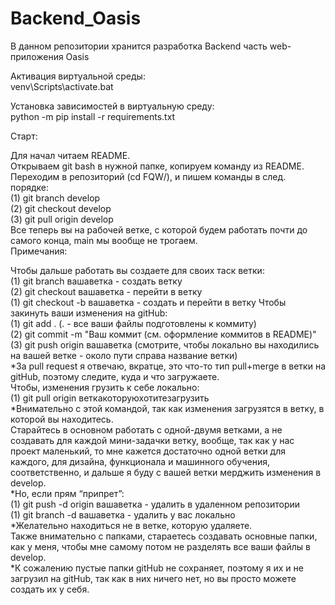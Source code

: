 # Backend_Oasis
В данном репозитории хранится разработка Backend часть web-приложения Oasis

Активация виртуальной среды:  
venv\Scripts\activate.bat

Установка зависимостей в виртуальную среду:  
python -m pip install -r requirements.txt

Старт:

Для начал читаем README.  
Открываем git bash в нужной папке, копируем команду из README.  
Переходим в репозиторий (cd FQW/), и пишем команды в след. порядке:  
(1) git branch develop  
(2) git checkout develop  
(3) git pull origin develop  
Все теперь вы на рабочей ветке, с которой будем работать почти до самого конца, main мы вообще не трогаем.  
Примечания:  

Чтобы дальше работать вы создаете для своих таск ветки:  
(1) git branch вашаветка - создать ветку  
(2) git checkout вашаветка - перейти в ветку  
(1) git checkout -b вашаветка - создать и перейти в ветку 
Чтобы закинуть ваши изменения на gitHub:  
(1) git add . (. - все ваши файлы подготовлены к коммиту)  
(2) git commit -m "Ваш коммит (см. оформление коммитов в README)"  
(3) git push origin вашаветка (смотрите, чтобы локально вы находились на вашей ветке - около пути справа название ветки)  
*За pull request я отвечаю, вкратце, это что-то тип pull+merge в ветки на gitHub, поэтому следите, куда и что загружаете.  
Чтобы, изменения грузить к себе локально:  
(1) git pull origin веткакоторуюхотитезагрузить  
*Внимательно с этой командой, так как изменения загрузятся в ветку, в которой вы находитесь.  
Старайтесь в основном работать с одной-двумя ветками, а не создавать для каждой мини-задачки ветку, вообще, так как у нас проект маленький, то мне кажется достаточно одной ветки для каждого, для дизайна, функционала и машинного обучения, соответственно, и дальше я буду с вашей ветки мерджить изменения в develop.  
*Но, если прям “припрет”:  
(1) git push -d origin вашаветка - удалить в удаленном репозитории  
(1) git branch -d вашаветка - удалить у вас локально  
*Желательно находиться не в ветке, которую удаляете.  
Также внимательно с папками, стараетесь создавать основные папки, как у меня, чтобы мне самому потом не разделять все ваши файлы в develop.  
*К сожалению пустые папки gitHub не сохраняет, поэтому я их и не загрузил на gitHub, так как в них ничего нет, но вы просто можете создать их у себя.  